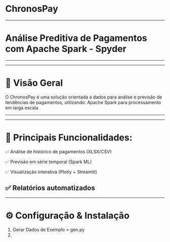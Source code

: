 # ChronosPay

---

# Análise Preditiva de Pagamentos com Apache Spark - Spyder

---

---
# 📌 Visão Geral

O ChronosPay é uma solução orientada a dados para análise e previsão de tendências de pagamentos, utilizando: Apache Spark para processamento em larga escala

---

---
# 🔹 Principais Funcionalidades:

✅ Análise de histórico de pagamentos (XLSX/CSV)

✅ Previsão em série temporal (Spark ML)

✅ Visualização interativa (Plotly + Streamlit)

✅ Relatórios automatizados
---

---
# ⚙️ Configuração & Instalação

1. Gerar Dados de Exemplo > gen.py
2. 


